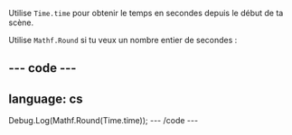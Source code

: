 Utilise `Time.time` pour obtenir le temps en secondes depuis le début de ta scène.

Utilise `Mathf.Round` si tu veux un nombre entier de secondes :

--- code ---
---
language: cs
---
Debug.Log(Mathf.Round(Time.time)); --- /code ---


